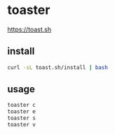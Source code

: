 # toaster

<https://toast.sh>

## install

```bash
curl -sL toast.sh/install | bash
```

## usage

```bash
toaster c
toaster e
toaster s
toaster v
```
